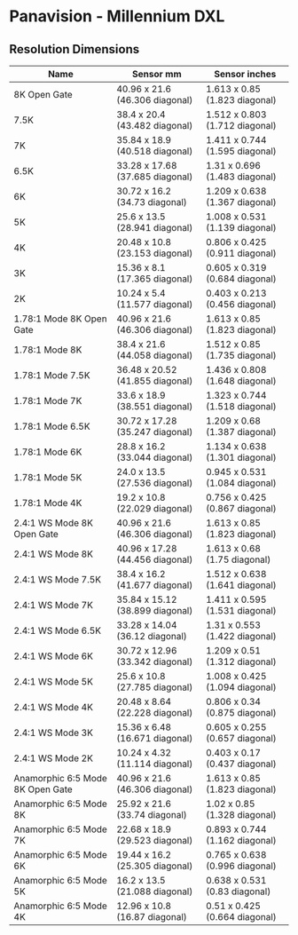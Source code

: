 # Panavision - Millennium DXL

## Resolution Dimensions

| Name                             | Sensor mm                       | Sensor inches                  |
|----------------------------------|---------------------------------|--------------------------------|
| 8K Open Gate                     | 40.96 x 21.6 (46.306 diagonal)  | 1.613 x 0.85 (1.823 diagonal)  |
| 7.5K                             | 38.4 x 20.4 (43.482 diagonal)   | 1.512 x 0.803 (1.712 diagonal) |
| 7K                               | 35.84 x 18.9 (40.518 diagonal)  | 1.411 x 0.744 (1.595 diagonal) |
| 6.5K                             | 33.28 x 17.68 (37.685 diagonal) | 1.31 x 0.696 (1.483 diagonal)  |
| 6K                               | 30.72 x 16.2 (34.73 diagonal)   | 1.209 x 0.638 (1.367 diagonal) |
| 5K                               | 25.6 x 13.5 (28.941 diagonal)   | 1.008 x 0.531 (1.139 diagonal) |
| 4K                               | 20.48 x 10.8 (23.153 diagonal)  | 0.806 x 0.425 (0.911 diagonal) |
| 3K                               | 15.36 x 8.1 (17.365 diagonal)   | 0.605 x 0.319 (0.684 diagonal) |
| 2K                               | 10.24 x 5.4 (11.577 diagonal)   | 0.403 x 0.213 (0.456 diagonal) |
| 1.78:1 Mode 8K Open Gate         | 40.96 x 21.6 (46.306 diagonal)  | 1.613 x 0.85 (1.823 diagonal)  |
| 1.78:1 Mode 8K                   | 38.4 x 21.6 (44.058 diagonal)   | 1.512 x 0.85 (1.735 diagonal)  |
| 1.78:1 Mode 7.5K                 | 36.48 x 20.52 (41.855 diagonal) | 1.436 x 0.808 (1.648 diagonal) |
| 1.78:1 Mode 7K                   | 33.6 x 18.9 (38.551 diagonal)   | 1.323 x 0.744 (1.518 diagonal) |
| 1.78:1 Mode 6.5K                 | 30.72 x 17.28 (35.247 diagonal) | 1.209 x 0.68 (1.387 diagonal)  |
| 1.78:1 Mode 6K                   | 28.8 x 16.2 (33.044 diagonal)   | 1.134 x 0.638 (1.301 diagonal) |
| 1.78:1 Mode 5K                   | 24.0 x 13.5 (27.536 diagonal)   | 0.945 x 0.531 (1.084 diagonal) |
| 1.78:1 Mode 4K                   | 19.2 x 10.8 (22.029 diagonal)   | 0.756 x 0.425 (0.867 diagonal) |
| 2.4:1 WS Mode 8K Open Gate       | 40.96 x 21.6 (46.306 diagonal)  | 1.613 x 0.85 (1.823 diagonal)  |
| 2.4:1 WS Mode 8K                 | 40.96 x 17.28 (44.456 diagonal) | 1.613 x 0.68 (1.75 diagonal)   |
| 2.4:1 WS Mode 7.5K               | 38.4 x 16.2 (41.677 diagonal)   | 1.512 x 0.638 (1.641 diagonal) |
| 2.4:1 WS Mode 7K                 | 35.84 x 15.12 (38.899 diagonal) | 1.411 x 0.595 (1.531 diagonal) |
| 2.4:1 WS Mode 6.5K               | 33.28 x 14.04 (36.12 diagonal)  | 1.31 x 0.553 (1.422 diagonal)  |
| 2.4:1 WS Mode 6K                 | 30.72 x 12.96 (33.342 diagonal) | 1.209 x 0.51 (1.312 diagonal)  |
| 2.4:1 WS Mode 5K                 | 25.6 x 10.8 (27.785 diagonal)   | 1.008 x 0.425 (1.094 diagonal) |
| 2.4:1 WS Mode 4K                 | 20.48 x 8.64 (22.228 diagonal)  | 0.806 x 0.34 (0.875 diagonal)  |
| 2.4:1 WS Mode 3K                 | 15.36 x 6.48 (16.671 diagonal)  | 0.605 x 0.255 (0.657 diagonal) |
| 2.4:1 WS Mode 2K                 | 10.24 x 4.32 (11.114 diagonal)  | 0.403 x 0.17 (0.437 diagonal)  |
| Anamorphic 6:5 Mode 8K Open Gate | 40.96 x 21.6 (46.306 diagonal)  | 1.613 x 0.85 (1.823 diagonal)  |
| Anamorphic 6:5 Mode 8K           | 25.92 x 21.6 (33.74 diagonal)   | 1.02 x 0.85 (1.328 diagonal)   |
| Anamorphic 6:5 Mode 7K           | 22.68 x 18.9 (29.523 diagonal)  | 0.893 x 0.744 (1.162 diagonal) |
| Anamorphic 6:5 Mode 6K           | 19.44 x 16.2 (25.305 diagonal)  | 0.765 x 0.638 (0.996 diagonal) |
| Anamorphic 6:5 Mode 5K           | 16.2 x 13.5 (21.088 diagonal)   | 0.638 x 0.531 (0.83 diagonal)  |
| Anamorphic 6:5 Mode 4K           | 12.96 x 10.8 (16.87 diagonal)   | 0.51 x 0.425 (0.664 diagonal)  |
